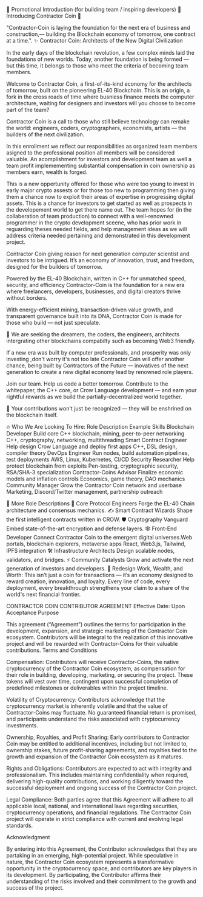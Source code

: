 🎯 Promotional Introduction (for building team / inspiring developers) 🌟 Introducing Contractor Coin 🌟

"Contractor-Coin is laying the foundation for the next era of business and construction,— building the Blockchain economy of tomorrow, one contract at a time.". ✨ Contractor Coin: Architects of the New Digital Civilization

In the early days of the blockchain revolution, a few complex minds laid the foundations of new worlds. Today, another foundation is being formed — but this time, it belongs to those who meet the criteria of becoming team members.

Welcome to Contractor Coin, a first-of-its-kind economy for the architects of tomorrow, built on the pioneering EL-40 Blockchain. This is an origin, a fork in the cross roads of time where busniess finance meets the computer architecture, waiting for designers and investors will you choose to become part of the team?

Contractor Coin is a call to those who still believe technology can remake the world: engineers, coders, cryptographers, economists, artists — the builders of the next civilization.

In this enrollment we reflect our responsibilities as organized team members asigned to the professional position all members will be considered valuable. An acomplishment for investors and development team as well a team profit implemementing substantial compensation in coin ownership as members earn, wealth is forged. 

This is a new oppertunity offered for those who were too young to invest in early major crypto assests or for those too new to programming then giving them a chance now to exploit their areas of expertise in progressing digital assets. This is a chance for investors to get started as well as prospects in the developement world to get there name out. The team  hopes for (in the collaberation of team production) to connect with a well-renowned programmer in the crypto development sceene, who has prior work in reguarding theses needed fields, and help management ideas as we will address criteria needed pertaining and demonstrated in this development project. 

Contractor Coin giving reason for next generation computer scientist and investors to be intrigued. It’s an economy of innovation, trust, and freedom, designed for the builders of tomorrow.

Powered by the EL-40 Blockchain, written in C++ for unmatched speed, security, and efficiency Contractor-Coin is the foundation for a new era where freelancers, developers, businesses, and digital creators thrive without borders.

With energy-efficient mining, transaction-driven value growth, and transparent governance built into its DNA, Contractor Coin is made for those who build — not just speculate.

💬 We are seeking the dreamers, the coders, the engineers, architects intergrating other blockchains compabilty such as becoming Web3 friendly.

If a new era was built by computer professionals, and prosperity was only investing ,don't worry it's not too late Contractor Coin will offer another chance, being built by Contractors of the Future — inovatives of the next generation to create a new digital economy lead by renowned role players.

Join our team. Help us code a better tomorrow. Contribute to the whitepaper, the C++ core, or Crow Language development — and earn your rightful rewards as we build the partially-decentralized world together.

🚀 Your contributions won't just be recognized — they will be enshrined on the blockchain itself.

🔥 Who We Are Looking To Hire: Role Description Example Skills Blockchain Developer Build core C++ blockchain, mining, peer-to-peer networking C++, cryptography, networking, multithreading Smart Contract Engineer Help design Crow Language and deploy first apps C++, DSL design, compiler theory DevOps Engineer Run nodes, build automation pipelines, test deployments AWS, Linux, Kubernetes, CI/CD Security Researcher Help protect blockchain from exploits Pen-testing, cryptographic security, RSA/SHA-3 specialization Contractor-Coins Advisor Finalize economic models and inflation controls Economics, game theory, DAO mechanics Community Manager Grow the Contractor Coin network and userbase Marketing, Discord/Twitter management, partnership outreach

📣 More Role Descriptions 🧠 Core Protocol Engineers Forge the EL-40 Chain architecture and consensus mechanics. ✍️ Smart Contract Wizards Shape the first intelligent contracts written in CROW. 🛡️ Cryptography Vanguard Embed state-of-the-art encryption and defense layers. 🕸️ Front-End Developer Connect Contractor Coin to the emergent digital universes.Web portals, blockchain explorers, metaverse apps React, Web3.js, Tailwind, IPFS integration 🛠️ Infrastructure Architects Design scalable nodes, validators, and bridges. ⚡ Community Catalysts Grow and activate the next generation of investors and developers. 🧬 Redesign Work, Wealth, and Worth: This isn’t just a coin for transactions — it’s an economy designed to reward creation, innovation, and loyalty. Every line of code, every deployment, every breakthrough strengthens your claim to a share of the world's next financial frontier.

CONTRACTOR COIN CONTRIBUTOR AGREEMENT Effective Date: Upon Acceptance Purpose

This agreement (“Agreement”) outlines the terms for participation in the development, expansion, and strategic marketing of the Contractor Coin ecosystem. Contributors will be integral to the realization of this innovative project and will be rewarded with Contractor-Coins for their valuable contributions. Terms and Conditions

Compensation:
Contributors will receive Contractor-Coins, the native cryptocurrency of the Contractor Coin ecosystem, as compensation for their role in building, developing, marketing, or securing the project.
These tokens will vest over time, contingent upon successful completion of predefined milestones or deliverables within the project timeline.

Volatility of Cryptocurrency:
Contributors acknowledge that the cryptocurrency market is inherently volatile and that the value of Contractor-Coins may fluctuate. No guaranteed financial return is promised, 
and participants understand the risks associated with cryptocurrency investments.

Ownership, Royalties, and Profit Sharing:
Early contributors to Contractor Coin may be entitled to additional incentives, including but not limited to, ownership stakes, future profit-sharing agreements, 
and royalties tied to the growth and expansion of the Contractor Coin ecosystem as it matures.

Rights and Obligations:
Contributors are expected to act with integrity and professionalism. This includes maintaining confidentiality when required, delivering high-quality contributions,
and working diligently toward the successful deployment and ongoing success of the Contractor Coin project.

Legal Compliance:
Both parties agree that this Agreement will adhere to all applicable local, national, and international laws regarding securities, cryptocurrency operations, and financial regulations.
The Contractor Coin project will operate in strict compliance with current and evolving legal standards.

Acknowledgment

By entering into this Agreement, the Contributor acknowledges that they are partaking in an emerging, high-potential project. While speculative in nature, the Contractor Coin ecosystem represents a transformative opportunity in the cryptocurrency space, and contributors are key players in its development. By participating, the Contributor affirms their understanding of the risks involved and their commitment to the growth and success of the project.

